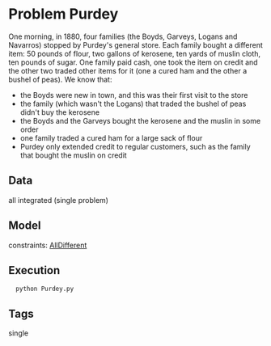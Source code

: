 # Problem Purdey

One morning, in 1880, four families (the Boyds, Garveys, Logans and Navarros) stopped by Purdey's general store.
Each family bought a different item: 50 pounds of flour, two gallons of kerosene, ten yards of muslin cloth, ten pounds of sugar.
One family paid cash, one took the item on credit and the other two traded other items for it (one a cured ham and the other a bushel of peas).
We know that:
 - the Boyds were new in town, and this was their first visit to the store
 - the family (which wasn't the Logans) that traded the bushel of peas didn't buy the kerosene
 - the Boyds and the Garveys bought the kerosene and the muslin in some order
 - one family traded a cured ham for a large sack of flour
 - Purdey only extended credit to regular customers, such as the family that bought the muslin on credit

## Data
  all integrated (single problem)

## Model
  constraints: [AllDifferent](http://pycsp.org/documentation/constraints/AllDifferent)

## Execution
```
  python Purdey.py
```

## Tags
  single
